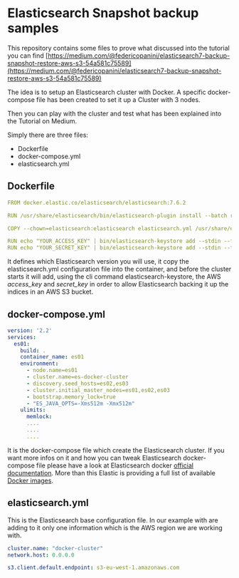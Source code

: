 # Elasticsearch Snapshot backup samples

This repository contains some files to prove what
discussed into the tutorial you can find 
[https://medium.com/@federicopanini/elasticsearch7-backup-snapshot-restore-aws-s3-54a581c75589](https://medium.com/@federicopanini/elasticsearch7-backup-snapshot-restore-aws-s3-54a581c75589)

The idea is to setup an Elasticsearch cluster with Docker. A specific docker-compose file has been created to set it up a Cluster with 3 nodes.

Then you can play with the cluster and test what has been explained into the
Tutorial on Medium.

Simply there are three files:

- Dockerfile
- docker-compose.yml
- elasticsearch.yml

## Dockerfile

```yml
FROM docker.elastic.co/elasticsearch/elasticsearch:7.6.2

RUN /usr/share/elasticsearch/bin/elasticsearch-plugin install --batch repository-s3

COPY --chown=elasticsearch:elasticsearch elasticsearch.yml /usr/share/elasticsearch/config/

RUN echo "YOUR_ACCESS_KEY" | bin/elasticsearch-keystore add --stdin --force s3.client.default.access_key
RUN echo "YOUR_SECRET_KEY" | bin/elasticsearch-keystore add --stdin --force s3.client.default.secret_key
```

It defines which Elasticsearch version you will use, it copy the elasticsearch.yml configuration file into the container, and before the cluster starts it will add, using the cli command elasticsearch-keystore, the AWS *access_key* and *secret_key*
in order to allow Elasticsearch backing it up the indices in an AWS S3 bucket.

## docker-compose.yml

```yml
version: '2.2'
services:
  es01:
    build: .
    container_name: es01
    environment:
      - node.name=es01
      - cluster.name=es-docker-cluster
      - discovery.seed_hosts=es02,es03
      - cluster.initial_master_nodes=es01,es02,es03
      - bootstrap.memory_lock=true
      - "ES_JAVA_OPTS=-Xms512m -Xmx512m"
    ulimits:
      memlock:
      ....
      ....
      ....
```

It is the docker-compose file which create the Elasticsearch cluster. If you want more infos on it and how you can tweak Elasticsearch docker-compose file please
have a look at Elasticsearch docker [official documentation](https://www.elastic.co/guide/en/elasticsearch/reference/7.8/docker.html).
More than this Elastic is providing a full list of available [Docker images](https://www.docker.elastic.co/).


## elasticsearch.yml

This is the Elasticsearch base configuration file. In our example with are adding to it only one information which is the AWS region we are working with.

```yml
cluster.name: "docker-cluster"
network.host: 0.0.0.0

s3.client.default.endpoint: s3-eu-west-1.amazonaws.com
```